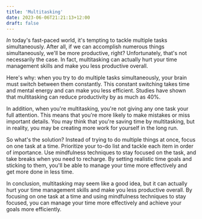 ```yaml
---
title: 'Multitasking'
date: 2023-06-06T21:21:13+12:00
draft: false
---
```


_In_ today's fast-paced world, it's tempting to tackle multiple tasks simultaneously. After all, if we can accomplish numerous things simultaneously, we'll be more productive, right? Unfortunately, that's not necessarily the case. In fact, multitasking can actually hurt your time management skills and make you less productive overall.

Here's why: when you try to do multiple tasks simultaneously, your brain must switch between them constantly. This constant switching takes time and mental energy and can make you less efficient. Studies have shown that multitasking can reduce productivity by as much as 40%.

In addition, when you're multitasking, you're not giving any one task your full attention. This means that you're more likely to make mistakes or miss important details. You may think that you're saving time by multitasking, but in reality, you may be creating more work for yourself in the long run.

So what's the solution? Instead of trying to do multiple things at once, focus on one task at a time. Prioritize your to-do list and tackle each item in order of importance. Use mindfulness techniques to stay focused on the task, and take breaks when you need to recharge. By setting realistic time goals and sticking to them, you'll be able to manage your time more effectively and get more done in less time.

In conclusion, multitasking may seem like a good idea, but it can actually hurt your time management skills and make you less productive overall. By focusing on one task at a time and using mindfulness techniques to stay focused, you can manage your time more effectively and achieve your goals more efficiently.
